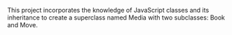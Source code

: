 This project incorporates the knowledge of JavaScript classes and its inheritance to create a superclass named Media with two subclasses: Book and Move.
